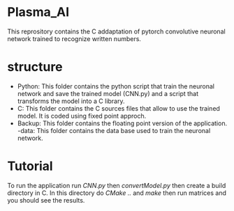 # Plasma_AI
This reprository contains the C addaptation of pytorch convolutive neuronal network trained to recognize written numbers.
# structure
- Python:
  This folder contains the python script that train the neuronal network and save the trained model (CNN.py) and a script that transforms the model into a C library.
- C:
  This folder contains the C sources files that allow to use the trained model. It is coded using fixed point approch.
- Backup:
  This folder contains the floating point version of the application.
-data:
  This folder contains the data base used to train the neuronal network.
# Tutorial
  To run the application run *CNN.py* then *convertModel.py* then create a build directory in C. In this directory do *CMake ..* and *make* then run matrices and you should see the results.
